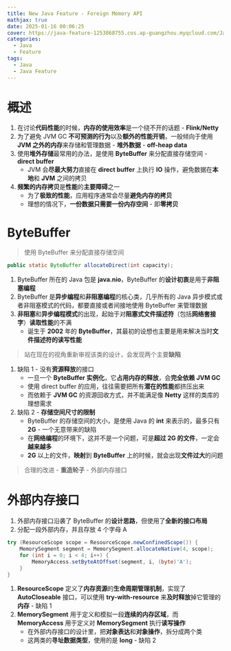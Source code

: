 ```yaml
---
title: New Java Feature - Foreign Memory API
mathjax: true
date: 2025-01-16 00:06:25
cover: https://java-feature-1253868755.cos.ap-guangzhou.myqcloud.com/Java-Foreign-Function-and-Memory-API.png
categories:
  - Java
  - Feature
tags:
  - Java
  - Java Feature
---
```


# 概述

1. 在讨论**代码性能**的时候，**内存的使用效率**是一个绕不开的话题 - **Flink/Netty**
2. 为了避免 JVM GC **不可预测的行为**以及**额外的性能开销**，一般倾向于使用 **JVM 之外的内存**来存储和管理数据 - **堆外数据** - **off-heap data**
3. 使用**堆外存储**最常用的办法，是使用 **ByteBuffer** 来分配直接存储空间 - **direct buffer**
   - JVM 会**尽最大努力**直接在 **direct buffer** 上执行 **IO** 操作，避免数据在**本地**和 **JVM** 之间的拷贝
4. **频繁的内存拷贝**是**性能**的**主要障碍**之一
   - 为了**极致的性能**，应用程序通常会尽量**避免内存的拷贝**
   - 理想的情况下，**一份数据只需要一份内存空间** - 即**零拷贝**

<!-- more -->

# ByteBuffer

> 使用 ByteBuffer 来分配直接存储空间

```java
public static ByteBuffer allocateDirect(int capacity);
```

1. ByteBuffer 所在的 Java 包是 **java.nio**，ByteBuffer 的**设计初衷**是用于**非阻塞编程**
2. ByteBuffer 是**异步编程**和**非阻塞编程**的核心类，几乎所有的 Java 异步模式或者非阻塞模式的代码，都要直接或者间接地使用 ByteBuffer 来管理数据
3. **非阻塞**和**异步编程模式**的出现，起始于对**阻塞式文件描述符**（包括**网络套接字**）**读取性能**的不满
   - 诞生于 **2002** 年的 **ByteBuffer**，其最初的设想也主要是用来解决当时**文件描述符的读写性能**

> 站在现在的视角重新审视该类的设计，会发现两个主要**缺陷**

1. 缺陷 1 - 没有**资源释放**的接口
   - 一旦一个 **ByteBuffer 实例化**，它**占用内存的释放**，会**完全依赖** **JVM GC**
   - 使用 direct buffer 的应用，往往需要把所有**潜在的性能**都挤压出来
   - 而依赖于 **JVM GC** 的资源回收方式，并不能满足像 **Netty** 这样的类库的理想需求
2. 缺陷 2 - **存储空间尺寸的限制**
   - ByteBuffer 的存储空间的大小，是使用 Java 的 **int** 来表示的，最多只有 **2G** - 一个无意带来的缺陷
   - 在**网络编程**的环境下，这并不是一个问题，可是**超过 2G 的文件**，一定会**越来越多**
   - **2G** 以上的文件，**映射**到 **ByteBuffer** 上的时候，就会出现**文件过大**的问题

> 合理的改进 - **重造轮子** - 外部内存接口

# 外部内存接口

1. 外部内存接口沿袭了 ByteBuffer 的**设计思路**，但使用了**全新的接口布局**
2. 分配一段外部内存，并且存放 4 个字母 A

```java
try (ResourceScope scope = ResourceScope.newConfinedScope()) {
    MemorySegment segment = MemorySegment.allocateNative(4, scope);
    for (int i = 0; i < 4; i++) {
        MemoryAccess.setByteAtOffset(segment, i, (byte)'A');
    }
}
```

1. **ResourceScope** 定义了**内存资源**的**生命周期管理机制**，实现了 **AutoCloseable** 接口，可以使用 **try-with-resource** 来**及时释放**掉它管理的**内存** - 缺陷 1
2. **MemorySegment** 用于定义和模拟一段**连续的内存区域**，而 **MemoryAccess** 用于定义对 **MemorySegment** 执行**读写操作**
   - 在外部内存接口的设计里，把**对象表达**和**对象操作**，拆分成两个类
   - 这两类的**寻址数据类型**，使用的是 **long** - 缺陷 2

